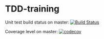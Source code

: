 # TDD-training

Unit test build status on master:
[![Build Status](https://travis-ci.org/wojtekPi/TDD-trainingJavAnd2.svg?branch=master)](https://travis-ci.org/wojtekPi/TDD-trainingJavAnd2)

Coverage level on master:
[![codecov](https://codecov.io/gh/wojtekPi/TDD-trainingJavAnd2/branch/master/graph/badge.svg)](https://codecov.io/gh/wojtekPi/TDD-trainingJavAnd2)
